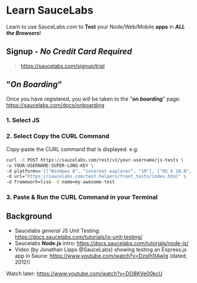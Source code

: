 # Learn SauceLabs

Learn to use SauceLabs.com to **Test** your
Node/Web/Mobile **apps** in ***ALL the Browsers***!

## Signup - *No Credit Card Required*

> https://saucelabs.com/signup/trial


## "*On Boarding*"

Once you have registered, you will be taken to the "***on boarding***" page:
https://saucelabs.com/docs/onboarding



### 1. Select JS


### 2. Select Copy the CURL Command


Copy-paste the CURL command that is displayed. e.g:


```sh
curl -X POST https://saucelabs.com/rest/v1/your-username/js-tests \
-u YOUR-USERNAME:SUPER-LONG-KEY \
-d platforms='[["Windows 8", "internet explorer", "10"], ["OS X 10.8", "safari", "6"]]' \
-d url="https://saucelabs.com/test_helpers/front_tests/index.html" \
-d framework=liso -d name=my-awesome-test
```

### 3. Paste & Run the CURL Command in your Terminal



## Background

+ Saucelabs *general* JS Unit Testing: https://docs.saucelabs.com/tutorials/js-unit-testing/
+ Saucelabs **Node.js** intro: https://docs.saucelabs.com/tutorials/node-js/
+ Video (by Jonathan Lipps @SauceLabs) showing testing an Express.js
app in Sauce: https://www.youtube.com/watch?v=Dzplh1tAwIg (dated; 2012!)


Watch later: https://www.youtube.com/watch?v=DO8KVe00kcU
